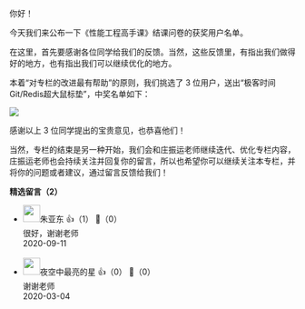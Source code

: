 你好！

今天我们来公布一下《性能工程高手课》结课问卷的获奖用户名单。

在这里，首先要感谢各位同学给我们的反馈。当然，这些反馈里，有指出我们做得好的地方，也有指出我们可以继续优化的地方。

本着“对专栏的改进最有帮助”的原则，我们挑选了 3 位用户，送出“极客时间Git/Redis超大鼠标垫”，中奖名单如下：

![](https://static001.geekbang.org/resource/image/e3/c3/e3a658a33d170614478f6f9edc91c0c3.jpg?wh=2622%2A1474)

感谢以上 3 位同学提出的宝贵意见，也恭喜他们！

当然，专栏的结束是另一种开始，我们会和庄振运老师继续迭代、优化专栏内容，庄振运老师也会持续关注并回复你的留言，所以也希望你可以继续关注本专栏，并将你的问题或者建议，通过留言反馈给我们！
<div><strong>精选留言（2）</strong></div><ul>
<li><img src="" width="30px"><span>朱亚东</span> 👍（1） 💬（0）<div>很好，谢谢老师</div>2020-09-11</li><br/><li><img src="https://static001.geekbang.org/account/avatar/00/13/57/6e/b6795c44.jpg" width="30px"><span>夜空中最亮的星</span> 👍（0） 💬（0）<div>谢谢老师</div>2020-03-04</li><br/>
</ul>